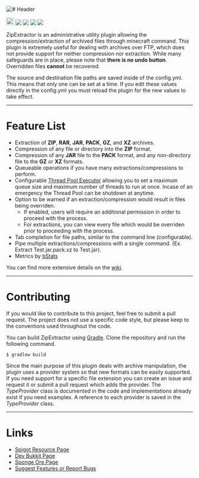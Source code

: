 ![# Header](https://i.imgur.com/NNwBkWb.png)

[<img src="https://ci.appveyor.com/api/projects/status/e9h6l9fu137jr5ek?retina=true" height="20.74px"></img>](https://ci.appveyor.com/project/dscalzi/zipextractor) [![](https://pluginbadges.glitch.me/api/v1/dl/Downloads-limegreen.svg?bukkit=zipextractor&spigot=zipextractor.43482&ore=ZipExtractor&github=dscalzi%2FZipExtractor&style=flat)](https://github.com/dscalzi/PluginBadges) [![](https://img.shields.io/github/license/dscalzi/ZipExtractor.svg)](https://github.com/dscalzi/ZipExtractor/blob/master/LICENSE.txt) ![](https://img.shields.io/badge/Spigot-1.8.x--1.15.x-orange.svg) [![](https://discordapp.com/api/guilds/211524927831015424/widget.png)](https://discordapp.com/invite/Fcrh6PT)

ZipExtractor is an administrative utility plugin allowing the compression/extraction of archived files through minecraft command. This plugin is extremely useful for dealing with archives over FTP, which does not provide support for neither compression nor extraction. While many safeguards are in place, please note that **there is no undo button**. Overridden files **cannot** be recovered.

The source and destination file paths are saved inside of the config.yml. This means that only one can be set at a time. If you edit these values directly in the config.yml you must reload the plugin for the new values to take effect.

---

# Feature List

* Extraction of **ZIP**, **RAR**, **JAR**, **PACK**, **GZ**, and **XZ** archives.
* Compression of any file or directory into the **ZIP** format.
* Compression of any **JAR** file to the **PACK** format, and any non-directory file to the **GZ** or **XZ** formats.
* Queueable operations if you have many extractions/compressions to perform.
* Configurable [Thread Pool Executor][thread_pools] allowing you to set a maximum queue size and maximum number of threads to run at once. Incase of an emergency the Thread Pool can be shutdown at anytime.
* Option to be warned if an extraction/compression would result in files being overriden.
    * If enabled, users will require an additional permission in order to proceed with the process.
    * For extractions, you can view every file which would be overriden prior to proceeding with the process.
* Tab completion for file paths, similar to the command line (configurable).
* Pipe multiple extractions/compressions with a single command. (Ex. Extract Test.jar.pack.xz to Test.jar).
* Metrics by [bStats][bStats]

You can find more extensive details on the [wiki][wiki].

***

# Contributing

If you would like to contribute to this project, feel free to submit a pull request. The project does not use a specific code style, but please keep to the conventions used throughout the code.

You can build ZipExtractor using [Gradle][gradle]. Clone the repository and run the following command.

```console
$ gradlew build
```

Since the main purpose of this plugin deals with archive manipulation, the plugin uses a provider system so that new formats can be easily supported. If you need support for a specific file extension you can create an issue and request it or submit a pull request which adds the provider. The *TypeProvider* class is documented in the code and implementations already exist if you need examples. A reference to each provider is saved in the *TypeProvider* class.

***

# Links
* [Spigot Resource Page][spigot]
* [Dev Bukkit Page][devbukkit]
* [Sponge Ore Page][spongeore]
* [Suggest Features or Report Bugs][issues]

[thread_pools]: http://tutorials.jenkov.com/java-util-concurrent/threadpoolexecutor.html "Thread Pool Information"
[bStats]: https://bstats.org/plugin/bukkit/ZipExtractor/1117 "bStats page"
[wiki]: https://github.com/dscalzi/ZipExtractor/wiki "Wiki page"
[gradle]: https://gradle.org/ "Gradle"
[spigot]: https://www.spigotmc.org/resources/zipextractor.43482/ "Spigot"
[devbukkit]: https://dev.bukkit.org/projects/zipextractor "DevBukkit"
[spongeore]: https://ore.spongepowered.org/TheKraken7/ZipExtractor "Sponge Ore"
[issues]: https://github.com/dscalzi/ZipExtractor/issues "Issue Tracker"
